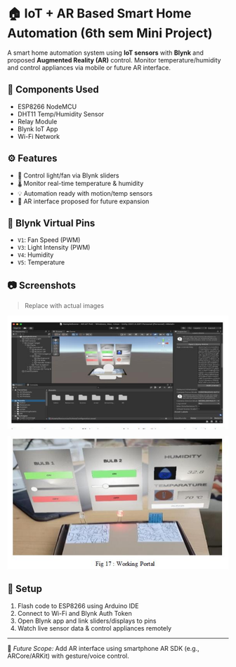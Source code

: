 # 🏠 IoT + AR Based Smart Home Automation (6th sem Mini Project)

A smart home automation system using **IoT sensors** with **Blynk** and proposed **Augmented Reality (AR)** control. Monitor temperature/humidity and control appliances via mobile or future AR interface.

## 🔧 Components Used

- ESP8266 NodeMCU  
- DHT11 Temp/Humidity Sensor  
- Relay Module  
- Blynk IoT App  
- Wi-Fi Network

## ⚙️ Features

- 📲 Control light/fan via Blynk sliders  
- 🌡️ Monitor real-time temperature & humidity  
- 💡 Automation ready with motion/temp sensors  
- 🧠 AR interface proposed for future expansion  

## 📲 Blynk Virtual Pins

- `V1`: Fan Speed (PWM)  
- `V3`: Light Intensity (PWM)  
- `V4`: Humidity  
- `V5`: Temperature  

## 📷 Screenshots

> Replace with actual images

![SDK](s1.png)  


![OUTPUT](s2.png)  


## 🚀 Setup

1. Flash code to ESP8266 using Arduino IDE  
2. Connect to Wi-Fi and Blynk Auth Token  
3. Open Blynk app and link sliders/displays to pins  
4. Watch live sensor data & control appliances remotely  

---

🔮 *Future Scope:* Add AR interface using smartphone AR SDK (e.g., ARCore/ARKit) with gesture/voice control.

